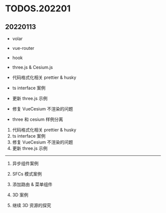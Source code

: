 # TODOS.202201

## 20220113

- volar
- vue-router

- hook
- three.js & Cesium.js

- 代码格式化相关 prettier & husky
- ts interface 案例
- 更新 three.js 示例
- 修复 VueCesium 不渲染的问题
- three 和 cesium 样例分离

1. 代码格式化相关 prettier & husky
2. ts interface 案例
3. 修复 VueCesium 不渲染的问题
4. 更新 three.js 示例

---

1. 异步组件案例
2. SFCs 模式案例
3. 添加路由 & 菜单组件
4. 3D 案例

5. 继续 3D 资源的探究
